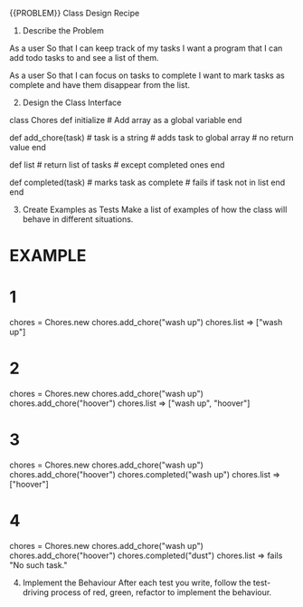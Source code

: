 {{PROBLEM}} Class Design Recipe
1. Describe the Problem

As a user
So that I can keep track of my tasks
I want a program that I can add todo tasks to and see a list of them.

As a user
So that I can focus on tasks to complete
I want to mark tasks as complete and have them disappear from the list.

2. Design the Class Interface

class Chores
  def initialize
    # Add array as a global variable
  end

  def add_chore(task) # task is a string
    # adds task to global array
    # no return value
  end

  def list
    # return list of tasks
    # except completed ones
  end

  def completed(task)
    # marks task as complete
    # fails if task not in list
  end
end

3. Create Examples as Tests
Make a list of examples of how the class will behave in different situations.

# EXAMPLE

# 1
chores = Chores.new
chores.add_chore("wash up")
chores.list => ["wash up"]

# 2
chores = Chores.new
chores.add_chore("wash up")
chores.add_chore("hoover")
chores.list => ["wash up", "hoover"] 

# 3
chores = Chores.new
chores.add_chore("wash up") 
chores.add_chore("hoover") 
chores.completed("wash up") 
chores.list => ["hoover"]

# 4
chores = Chores.new
chores.add_chore("wash up") 
chores.add_chore("hoover") 
chores.completed("dust") 
chores.list => fails "No such task."

4. Implement the Behaviour
After each test you write, follow the test-driving process of red, green, refactor to implement the behaviour.

